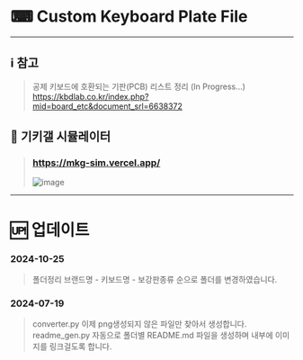 # ⌨ Custom Keyboard Plate File
***
## ℹ️ 참고
> 공제 키보드에 호환되는 기판(PCB) 리스트 정리 (In Progress...)
> https://kbdlab.co.kr/index.php?mid=board_etc&document_srl=6638372

## 🛜 기키갤 시뮬레이터
> ### https://mkg-sim.vercel.app/
>
> ![image](https://github.com/user-attachments/assets/2a3f08b6-8841-463a-88ba-cbe37a2099b0)
***
# 🆙 업데이트
### 2024-10-25
> 폴더정리
> 브랜드명 - 키보드명 - 보강판종류 순으로 폴더를 변경하였습니다.
### 2024-07-19
> converter.py
> 이제 png생성되지 않은 파일만 찾아서 생성합니다. 
> readme_gen.py
> 자동으로 폴더별 README.md 파일을 생성하며 내부에 이미지를 링크걸도록 합니다.
